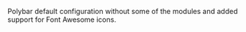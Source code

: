 Polybar default configuration without some of the modules and added support for Font Awesome icons.
